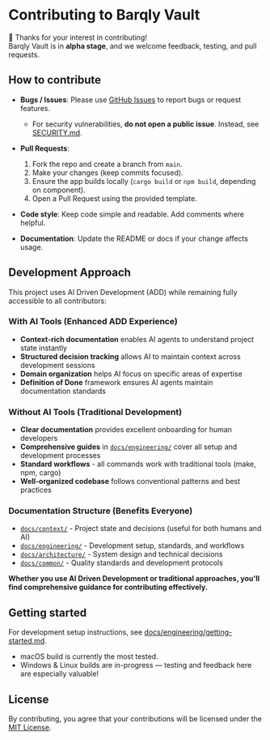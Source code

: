 # Contributing to Barqly Vault

👋 Thanks for your interest in contributing!  
Barqly Vault is in **alpha stage**, and we welcome feedback, testing, and pull requests.

## How to contribute

- **Bugs / Issues**: Please use [GitHub Issues](../../issues) to report bugs or request features.  
  - For security vulnerabilities, **do not open a public issue**. Instead, see [SECURITY.md](SECURITY.md).

- **Pull Requests**:  
  1. Fork the repo and create a branch from `main`.  
  2. Make your changes (keep commits focused).  
  3. Ensure the app builds locally (`cargo build` or `npm build`, depending on component).  
  4. Open a Pull Request using the provided template.

- **Code style**: Keep code simple and readable. Add comments where helpful.  
- **Documentation**: Update the README or docs if your change affects usage.

## Development Approach

This project uses AI Driven Development (ADD) while remaining fully accessible to all contributors:

### With AI Tools (Enhanced ADD Experience)
- **Context-rich documentation** enables AI agents to understand project state instantly
- **Structured decision tracking** allows AI to maintain context across development sessions
- **Domain organization** helps AI focus on specific areas of expertise
- **Definition of Done** framework ensures AI agents maintain documentation standards

### Without AI Tools (Traditional Development)
- **Clear documentation** provides excellent onboarding for human developers
- **Comprehensive guides** in [`docs/engineering/`](docs/engineering/) cover all setup and development processes
- **Standard workflows** - all commands work with traditional tools (make, npm, cargo)
- **Well-organized codebase** follows conventional patterns and best practices

### Documentation Structure (Benefits Everyone)
- [`docs/context/`](docs/context/) - Project state and decisions (useful for both humans and AI)
- [`docs/engineering/`](docs/engineering/) - Development setup, standards, and workflows
- [`docs/architecture/`](docs/architecture/) - System design and technical decisions
- [`docs/common/`](docs/common/) - Quality standards and development protocols

**Whether you use AI Driven Development or traditional approaches, you'll find comprehensive guidance for contributing effectively.**

## Getting started

For development setup instructions, see [docs/engineering/getting-started.md](docs/engineering/getting-started.md).

- macOS build is currently the most tested.  
- Windows & Linux builds are in-progress — testing and feedback here are especially valuable!  

## License
By contributing, you agree that your contributions will be licensed under the [MIT License](LICENSE).
